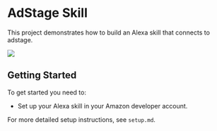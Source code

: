# AdStage Skill

This project demonstrates how to build an Alexa skill that connects to adstage.


![](https://cdn.gomix.com/681cc882-059d-4b05-a1f6-6cbc099cc79c%2FalexaSkillGIF.gif)

## Getting Started
To get started you need to:
- Set up your Alexa skill in your Amazon developer account.

For more detailed setup instructions, see `setup.md`.